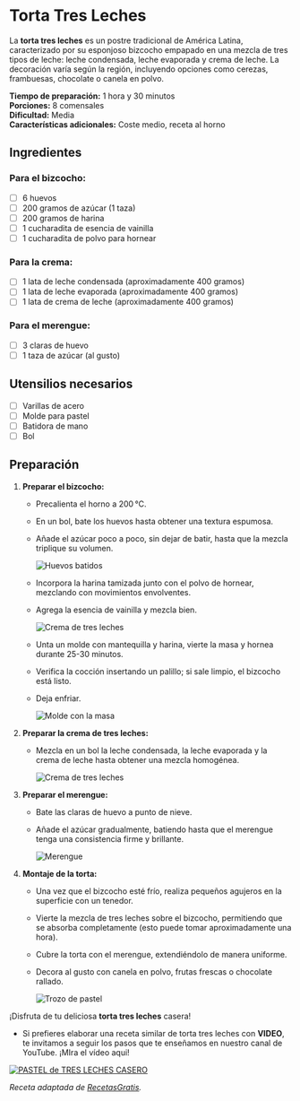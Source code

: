 # Torta Tres Leches


La **torta tres leches** es un postre tradicional de América Latina, caracterizado por su esponjoso bizcocho empapado en una mezcla de tres tipos de leche: leche condensada, leche evaporada y crema de leche. La decoración varía según la región, incluyendo opciones como cerezas, frambuesas, chocolate o canela en polvo.



**Tiempo de preparación:** 1 hora y 30 minutos  
**Porciones:** 8 comensales  
**Dificultad:** Media  
**Características adicionales:** Coste medio, receta al horno

## Ingredientes

### Para el bizcocho:

- [ ] 6 huevos
- [ ] 200 gramos de azúcar (1 taza)
- [ ] 200 gramos de harina
- [ ] 1 cucharadita de esencia de vainilla
- [ ] 1 cucharadita de polvo para hornear

### Para la crema:

- [ ] 1 lata de leche condensada (aproximadamente 400 gramos)
- [ ] 1 lata de leche evaporada (aproximadamente 400 gramos)
- [ ] 1 lata de crema de leche (aproximadamente 400 gramos)

### Para el merengue:

- [ ] 3 claras de huevo
- [ ] 1 taza de azúcar (al gusto)

## Utensilios necesarios

- [ ] Varillas de acero
- [ ] Molde para pastel
- [ ] Batidora de mano
- [ ] Bol

## Preparación

1. **Preparar el bizcocho:**
   - Precalienta el horno a 200 °C.
   - En un bol, bate los huevos hasta obtener una textura espumosa.
   - Añade el azúcar poco a poco, sin dejar de batir, hasta que la mezcla triplique su volumen.
     
     ![Huevos batidos](https://cdn0.recetasgratis.net/es/posts/0/1/9/torta_tres_leches_8910_paso_0_600.webp)
   - Incorpora la harina tamizada junto con el polvo de hornear, mezclando con movimientos envolventes.
   - Agrega la esencia de vainilla y mezcla bien.
     
     ![Crema de tres leches](https://cdn0.recetasgratis.net/es/posts/0/1/9/torta_tres_leches_8910_paso_1_600.webp)
   - Unta un molde con mantequilla y harina, vierte la masa y hornea durante 25-30 minutos.
   - Verifica la cocción insertando un palillo; si sale limpio, el bizcocho está listo.
   - Deja enfriar.
     
     ![Molde con la masa](https://cdn0.recetasgratis.net/es/posts/0/1/9/torta_tres_leches_8910_paso_2_600.webp)

   
2. **Preparar la crema de tres leches:**
   - Mezcla en un bol la leche condensada, la leche evaporada y la crema de leche hasta obtener una mezcla homogénea.
     
     ![Crema de tres leches](https://cdn0.recetasgratis.net/es/posts/0/1/9/torta_tres_leches_8910_paso_3_600.webp)
     
   
3. **Preparar el merengue:**
   - Bate las claras de huevo a punto de nieve.
   - Añade el azúcar gradualmente, batiendo hasta que el merengue tenga una consistencia firme y brillante.

     ![Merengue](https://cdn0.recetasgratis.net/es/posts/0/1/9/torta_tres_leches_8910_paso_4_600.webp)

4. **Montaje de la torta:**
   - Una vez que el bizcocho esté frío, realiza pequeños agujeros en la superficie con un tenedor.
   - Vierte la mezcla de tres leches sobre el bizcocho, permitiendo que se absorba completamente (esto puede tomar aproximadamente una hora).
   - Cubre la torta con el merengue, extendiéndolo de manera uniforme.
   - Decora al gusto con canela en polvo, frutas frescas o chocolate rallado.
  
     ![Trozo de pastel](https://cdn0.recetasgratis.net/es/posts/0/1/9/torta_tres_leches_8910_paso_7_600.webp)

¡Disfruta de tu deliciosa **torta tres leches** casera!

  

- Si prefieres elaborar una receta similar de torta tres leches con **VIDEO**, te invitamos a seguir los pasos que te enseñamos en nuestro canal de YouTube. ¡MIra el vídeo aqui!

[![PASTEL de TRES LECHES CASERO](https://img.youtube.com/vi/Qbv0AK9hffY/maxresdefault.jpg)](https://www.youtube.com/watch?v=Qbv0AK9hffY)


*Receta adaptada de [RecetasGratis](https://www.recetasgratis.net/receta-de-torta-tres-leches-8910.html).*

